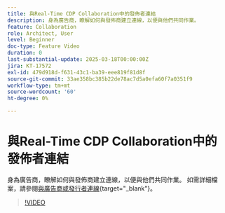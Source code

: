 ```yaml
---
title: 與Real-Time CDP Collaboration中的發佈者連結
description: 身為廣告商，瞭解如何與發佈商建立連線，以便與他們共同作業。
feature: Collaboration
role: Architect, User
level: Beginner
doc-type: Feature Video
duration: 0
last-substantial-update: 2025-03-18T00:00:00Z
jira: KT-17572
exl-id: 479d918d-f631-43c1-ba39-eee819f81d8f
source-git-commit: 33ae358bc385b22de78ac7d5a0efa60f7a0351f9
workflow-type: tm+mt
source-wordcount: '60'
ht-degree: 0%

---
```


# 與Real-Time CDP Collaboration中的發佈者連結

身為廣告商，瞭解如何與發佈商建立連線，以便與他們共同作業。 如需詳細檔案，請參閱[與廣告商或發行者連線](https://experienceleague.adobe.com/en/docs/real-time-cdp-collaboration/using/connect/establishing-connections){target="_blank"}。

>[!VIDEO](https://video.tv.adobe.com/v/3452218/?learn=on&enablevpops)
